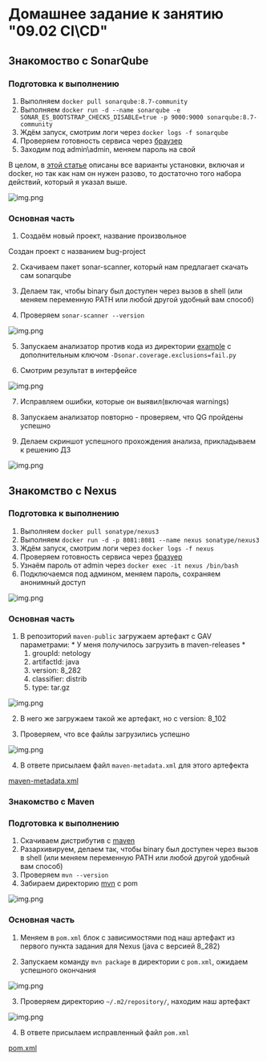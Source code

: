 # Домашнее задание к занятию "09.02 CI\CD"

## Знакомоство с SonarQube

### Подготовка к выполнению

1. Выполняем `docker pull sonarqube:8.7-community`
2. Выполняем `docker run -d --name sonarqube -e SONAR_ES_BOOTSTRAP_CHECKS_DISABLE=true -p 9000:9000 sonarqube:8.7-community`
3. Ждём запуск, смотрим логи через `docker logs -f sonarqube`
4. Проверяем готовность сервиса через [браузер](http://localhost:9000)
5. Заходим под admin\admin, меняем пароль на свой

В целом, в [этой статье](https://docs.sonarqube.org/latest/setup/install-server/) описаны все варианты установки, включая и docker, но так как нам он нужен разово, то достаточно того набора действий, который я указал выше.

![img.png](https://github.com/mksamm/DEVSYS-PDC-3-Maxim-Samokhin/blob/main/09-ci-02-cicd/img/%D0%A1%D0%BD%D0%B8%D0%BC%D0%BE%D0%BA%20%D1%8D%D0%BA%D1%80%D0%B0%D0%BD%D0%B0%202022-10-17%20%D0%B2%2015.04.18.png)

### Основная часть


1. Создаём новый проект, название произвольное 

Создан проект с названием bug-project

2. Скачиваем пакет sonar-scanner, который нам предлагает скачать сам sonarqube

3. Делаем так, чтобы binary был доступен через вызов в shell (или меняем переменную PATH или любой другой удобный вам способ)

4. Проверяем `sonar-scanner --version`

![img.png](https://github.com/mksamm/DEVSYS-PDC-3-Maxim-Samokhin/blob/main/09-ci-02-cicd/img/%D0%A1%D0%BD%D0%B8%D0%BC%D0%BE%D0%BA%20%D1%8D%D0%BA%D1%80%D0%B0%D0%BD%D0%B0%202022-10-17%20%D0%B2%2015.08.41.png)

5. Запускаем анализатор против кода из директории [example](./example) с дополнительным ключом `-Dsonar.coverage.exclusions=fail.py`

6. Смотрим результат в интерфейсе

![img.png](https://github.com/mksamm/DEVSYS-PDC-3-Maxim-Samokhin/blob/main/09-ci-02-cicd/img/%D0%A1%D0%BD%D0%B8%D0%BC%D0%BE%D0%BA%20%D1%8D%D0%BA%D1%80%D0%B0%D0%BD%D0%B0%202022-10-17%20%D0%B2%2016.34.53.png)

7. Исправляем ошибки, которые он выявил(включая warnings)

8. Запускаем анализатор повторно - проверяем, что QG пройдены успешно

9. Делаем скриншот успешного прохождения анализа, прикладываем к решению ДЗ

![img.png](https://github.com/mksamm/DEVSYS-PDC-3-Maxim-Samokhin/blob/main/09-ci-02-cicd/img/%D0%A1%D0%BD%D0%B8%D0%BC%D0%BE%D0%BA%20%D1%8D%D0%BA%D1%80%D0%B0%D0%BD%D0%B0%202022-10-17%20%D0%B2%2016.39.45.png)

## Знакомство с Nexus

### Подготовка к выполнению

1. Выполняем `docker pull sonatype/nexus3`
2. Выполняем `docker run -d -p 8081:8081 --name nexus sonatype/nexus3`
3. Ждём запуск, смотрим логи через `docker logs -f nexus`
4. Проверяем готовность сервиса через [бразуер](http://localhost:8081)
5. Узнаём пароль от admin через `docker exec -it nexus /bin/bash`
6. Подключаемся под админом, меняем пароль, сохраняем анонимный доступ

![img.png](https://github.com/mksamm/DEVSYS-PDC-3-Maxim-Samokhin/blob/main/09-ci-02-cicd/img/%D0%A1%D0%BD%D0%B8%D0%BC%D0%BE%D0%BA%20%D1%8D%D0%BA%D1%80%D0%B0%D0%BD%D0%B0%202022-10-17%20%D0%B2%2017.01.19.png)

### Основная часть

1. В репозиторий `maven-public` загружаем артефакт с GAV параметрами: * У меня получилось загрузить в maven-releases *
   1. groupId: netology
   2. artifactId: java
   3. version: 8_282
   4. classifier: distrib
   5. type: tar.gz

![img.png](https://github.com/mksamm/DEVSYS-PDC-3-Maxim-Samokhin/blob/main/09-ci-02-cicd/img/%D0%A1%D0%BD%D0%B8%D0%BC%D0%BE%D0%BA%20%D1%8D%D0%BA%D1%80%D0%B0%D0%BD%D0%B0%202022-10-17%20%D0%B2%2017.31.56.png)

2. В него же загружаем такой же артефакт, но с version: 8_102

3. Проверяем, что все файлы загрузились успешно

![img.png](https://github.com/mksamm/DEVSYS-PDC-3-Maxim-Samokhin/blob/main/09-ci-02-cicd/img/%D0%A1%D0%BD%D0%B8%D0%BC%D0%BE%D0%BA%20%D1%8D%D0%BA%D1%80%D0%B0%D0%BD%D0%B0%202022-10-17%20%D0%B2%2017.32.59.png)

4. В ответе присылаем файл `maven-metadata.xml` для этого артефекта

[maven-metadata.xml](https://github.com/mksamm/DEVSYS-PDC-3-Maxim-Samokhin/blob/main/09-ci-02-cicd/maven-metadata.xml)

### Знакомство с Maven

### Подготовка к выполнению

1. Скачиваем дистрибутив с [maven](https://maven.apache.org/download.cgi)
2. Разархивируем, делаем так, чтобы binary был доступен через вызов в shell (или меняем переменную PATH или любой другой удобный вам способ)
3. Проверяем `mvn --version`
4. Забираем директорию [mvn](./mvn) с pom

![img.png](https://github.com/mksamm/DEVSYS-PDC-3-Maxim-Samokhin/blob/main/09-ci-02-cicd/img/%D0%A1%D0%BD%D0%B8%D0%BC%D0%BE%D0%BA%20%D1%8D%D0%BA%D1%80%D0%B0%D0%BD%D0%B0%202022-10-17%20%D0%B2%2017.41.27.png)

### Основная часть

1. Меняем в `pom.xml` блок с зависимостями под наш артефакт из первого пункта задания для Nexus (java с версией 8_282)

2. Запускаем команду `mvn package` в директории с `pom.xml`, ожидаем успешного окончания

![img.png](https://github.com/mksamm/DEVSYS-PDC-3-Maxim-Samokhin/blob/main/09-ci-02-cicd/img/%D0%A1%D0%BD%D0%B8%D0%BC%D0%BE%D0%BA%20%D1%8D%D0%BA%D1%80%D0%B0%D0%BD%D0%B0%202022-10-17%20%D0%B2%2017.59.12.png)

3. Проверяем директорию `~/.m2/repository/`, находим наш артефакт

![img.png](https://github.com/mksamm/DEVSYS-PDC-3-Maxim-Samokhin/blob/main/09-ci-02-cicd/img/%D0%A1%D0%BD%D0%B8%D0%BC%D0%BE%D0%BA%20%D1%8D%D0%BA%D1%80%D0%B0%D0%BD%D0%B0%202022-10-17%20%D0%B2%2018.02.01.png)

4. В ответе присылаем исправленный файл `pom.xml`

[pom.xml](https://github.com/mksamm/DEVSYS-PDC-3-Maxim-Samokhin/blob/main/09-ci-02-cicd/mvn/pom.xml)

